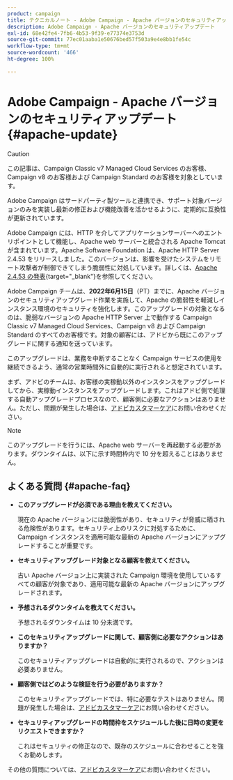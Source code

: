 ```yaml
---
product: campaign
title: テクニカルノート - Adobe Campaign - Apache バージョンのセキュリティアップデート
description: Adobe Campaign - Apache バージョンのセキュリティアップデート
exl-id: 68e42fe4-7fb6-4b53-9f39-e77374e3753d
source-git-commit: 77ec01aaba1e50676bed57f503a9e4e8bb1fe54c
workflow-type: tm+mt
source-wordcount: '466'
ht-degree: 100%

---
```


# Adobe Campaign - Apache バージョンのセキュリティアップデート {#apache-update}

>[!CAUTION]
>この記事は、Campaign Classic v7 Managed Cloud Services のお客様、 Campaign v8 のお客様および Campaign Standard のお客様を対象としています。

Adobe Campaign はサードパーティ製ツールと連携でき、サポート対象バージョンのみを実装し最新の修正および機能改善を活かせるように、定期的に互換性が更新されています。

Adobe Campaign には、HTTP を介してアプリケーションサーバーへのエントリポイントとして機能し、Apache web サーバーと統合される Apache Tomcat が含まれています。Apache Software Foundation は、Apache HTTP Server 2.4.53 をリリースしました。このバージョンは、影響を受けたシステムをリモート攻撃者が制御できてしまう脆弱性に対処しています。詳しくは、[Apache 2.4.53 の発表](https://downloads.apache.org/httpd/Announcement2.4.html){target="_blank"}を参照してください。

Adobe Campaign チームは、**2022年6月15日**（PT）までに、Apache バージョンのセキュリティアップグレード作業を実施して、Apache の脆弱性を軽減しインスタンス環境のセキュリティを強化します。このアップグレードの対象となるのは、脆弱なバージョンの Apache HTTP Server 上で動作する Campaign Classic v7 Managed Cloud Services、Campaign v8 および Campaign Standard のすべてのお客様です。対象の顧客には、アドビから既にこのアップグレードに関する通知を送っています。

このアップグレードは、業務を中断することなく Campaign サービスの使用を継続できるよう、通常の営業時間外に自動的に実行されると想定されています。

まず、アドビのチームは、お客様の実稼動以外のインスタンスをアップグレードしてから、実稼動インスタンスをアップグレードします。これはアドビ側で処理する自動アップグレードプロセスなので、顧客側に必要なアクションはありません。ただし、問題が発生した場合は、[アドビカスタマーケア](https://experienceleague.adobe.com/?support-solution=Campaign&amp;lang=ja#support)にお問い合わせください。


>[!NOTE]
>このアップグレードを行うには、Apache web サーバーを再起動する必要があります。ダウンタイムは、以下に示す時間枠内で 10 分を超えることはありません。
> 

## よくある質問 {#apache-faq}

* **このアップグレードが必須である理由を教えてください。**

  現在の Apache バージョンには脆弱性があり、セキュリティが脅威に晒される危険性があります。セキュリティ上のリスクに対処するために、Campaign インスタンスを適用可能な最新の Apache バージョンにアップグレードすることが重要です。


* **セキュリティアップグレード対象となる顧客を教えてください。**

  古い Apache バージョン上に実装された Campaign 環境を使用しているすべての顧客が対象であり、適用可能な最新の Apache バージョンにアップグレードされます。

* **予想されるダウンタイムを教えてください。**

  予想されるダウンタイムは 10 分未満です。

* **このセキュリティアップグレードに関して、顧客側に必要なアクションはありますか？**

  このセキュリティアップグレードは自動的に実行されるので、アクションは必要ありません。

* **顧客側ではどのような検証を行う必要がありますか？**

  このセキュリティアップグレードでは、特に必要なテストはありません。問題が発生した場合は、[アドビカスタマーケア](https://experienceleague.adobe.com/?support-solution=Campaign&amp;lang=ja#support)にお問い合わせください。


* **セキュリティアップグレードの時間枠をスケジュールした後に日時の変更をリクエストできますか？**

  これはセキュリティの修正なので、既存のスケジュールに合わせることを強くお勧めします。


その他の質問については、[アドビカスタマーケア](https://experienceleague.adobe.com/?support-solution=Campaign&amp;lang=ja#support)にお問い合わせください。
